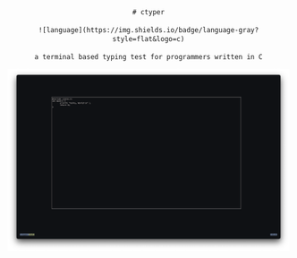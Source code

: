 <div align="center">
    
    # ctyper

    ![language](https://img.shields.io/badge/language-gray?style=flat&logo=c)

    a terminal based typing test for programmers written in C

</div>

![ctyper](docs/ctyper.png)
